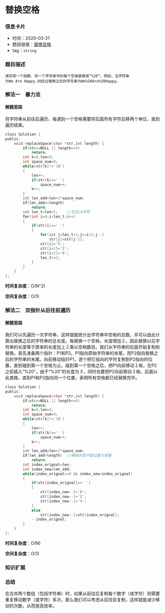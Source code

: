 # 替换空格
### 信息卡片
- 时间：2020-03-21
- 题目链接：[替换空格](https://www.nowcoder.com/practice/4060ac7e3e404ad1a894ef3e17650423?tpId=13&tqId=11155&tPage=1&rp=1&ru=/ta/coding-interviews&qru=/ta/coding-interviews/question-ranking)
- tag：`string`
### 题目描述
```
请实现一个函数，将一个字符串中的每个空格替换成“%20”。例如，当字符串
为We Are Happy.则经过替换之后的字符串为We%20Are%20Happy。
```
### 解法一　暴力法
#### 解题思路
将字符串从前往后遍历，每遇到一个空格需要将后面所有字符后移两个单位，直到遍历结束。
```C
class Solution {
public:
	void replaceSpace(char *str,int length) {
        if(str==NULL || length<=0)
            return;
        int k=0,len=0;
        int space_num=0;
        while(str[k]!='\0')
        {
            len++;
            if(str[k]==' ')
                space_num++;
            k++;
        }
        int len_add=len+2*space_num;
        if(len_add>=length)
            return;
        int len_t=len+1;    //包含\0字符
        for(int i=0;i<len_t;i++)
        {
            if(str[i]==' ')
            {
                for(int j=len_t+1;j>=i+3;j--)
                    str[j]=str[j-2];
                str[i]='%';
                str[i+1]='2';
                str[i+2]='0';
                len_t+=2;
            }
        }
    }
};
```
**时间复杂度**：O(N^2)

**空间复杂度**：O(1)

### 解法二　双指针从后往前遍历
#### 解题思路
我们可以先遍历一次字符串，这样就能统计出字符串中空格的总数，并可以由此计算出替换之后的字符串的总长度。每替换一个空格，长度增加２，因此替换以后字符串的长度等于原来的长度加上２乘以空格数目。我们从字符串的后面开始复制和替换。首先准备两个指针：P1和P2。P1指向原始字符串的末尾，而P2指向替换之后的字符串的末尾。向前移动指针P1，逐个把它指向的字符复制到P2指向的位置，直到碰到第一个空格为止。碰到第一个空格之后，把P1向前移动１格，在P2之前插入“%20”，由于“%20”的长度为３，同时也要把P2向前移动３格。后面以此类推，直到P1和P2指向同一个位置，表明所有空格都已经替换完毕。
```C
class Solution {
public:
	void replaceSpace(char *str,int length) {
        if(str==NULL || length<=0)
            return;
        int k=0,len=0;
        int space_num=0;
        while(str[k]!='\0')
        {
            len++;
            if(str[k]==' ')
                space_num++;
            k++;
        }
        int len_add=len+2*space_num;
        if(len_add>length)	//确保长度不超过最大容量
            return;
        int index_orignal=len;
        int index_new=len_add;
        while(index_orignal>=0 && index_new>index_orignal)
        {
            if(str[index_orignal]==' ')
            {
                str[index_new--]='0';
                str[index_new--]='2';
                str[index_new--]='%';
            }
            else
                str[index_new--]=str[index_orignal];
            --index_orignal;
        }
    }
};
```
**时间复杂度**：O(N)

**空间复杂度**：O(1)


### 知识扩展

### 总结

在合并两个数组（包括字符串）时，如果从前往后复制每个数字（或字符）则需要重复移动数字（或字符）多次，那么我们可以考虑从后往前复制，这样就能减少移动的次数，从而提高效率。
